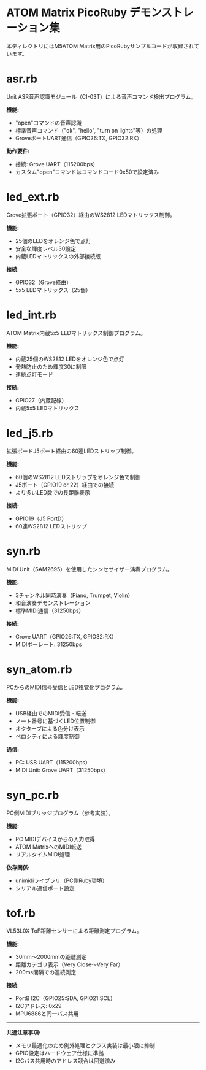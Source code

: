 # ATOM Matrix PicoRuby デモンストレーション集

本ディレクトリにはM5ATOM Matrix用のPicoRubyサンプルコードが収録されています。

# asr.rb

Unit ASR音声認識モジュール（CI-03T）による音声コマンド検出プログラム。

**機能:**
- "open"コマンドの音声認識
- 標準音声コマンド（"ok", "hello", "turn on lights"等）の処理
- GroveポートUART通信（GPIO26:TX, GPIO32:RX）

**動作要件:**
- 接続: Grove UART（115200bps）
- カスタム"open"コマンドはコマンドコード0x50で設定済み

# led_ext.rb

Grove拡張ポート（GPIO32）経由のWS2812 LEDマトリックス制御。

**機能:**
- 25個のLEDをオレンジ色で点灯
- 安全な輝度レベル30設定
- 内蔵LEDマトリックスの外部接続版

**接続:**
- GPIO32（Grove経由）
- 5x5 LEDマトリックス（25個）

# led_int.rb

ATOM Matrix内蔵5x5 LEDマトリックス制御プログラム。

**機能:**
- 内蔵25個のWS2812 LEDをオレンジ色で点灯
- 発熱防止のため輝度30に制限
- 連続点灯モード

**接続:**
- GPIO27（内蔵配線）
- 内蔵5x5 LEDマトリックス

# led_j5.rb

拡張ボードJ5ポート経由の60連LEDストリップ制御。

**機能:**
- 60個のWS2812 LEDストリップをオレンジ色で制御
- J5ポート（GPIO19 or 22）経由での接続
- より多いLED数での長距離表示

**接続:**
- GPIO19（J5 PortD）
- 60連WS2812 LEDストリップ

# syn.rb

MIDI Unit（SAM2695）を使用したシンセサイザー演奏プログラム。

**機能:**
- 3チャンネル同時演奏（Piano, Trumpet, Violin）
- 和音演奏デモンストレーション
- 標準MIDI通信（31250bps）

**接続:**
- Grove UART（GPIO26:TX, GPIO32:RX）
- MIDIボーレート: 31250bps

# syn_atom.rb

PCからのMIDI信号受信とLED視覚化プログラム。

**機能:**
- USB経由でのMIDI受信・転送
- ノート番号に基づくLED位置制御
- オクターブによる色分け表示
- ベロシティによる輝度制御

**通信:**
- PC: USB UART（115200bps）
- MIDI Unit: Grove UART（31250bps）

# syn_pc.rb

PC側MIDIブリッジプログラム（参考実装）。

**機能:**
- PC MIDIデバイスからの入力取得
- ATOM MatrixへのMIDI転送
- リアルタイムMIDI処理

**依存関係:**
- unimidiライブラリ（PC側Ruby環境）
- シリアル通信ポート設定

# tof.rb

VL53L0X ToF距離センサーによる距離測定プログラム。

**機能:**
- 30mm～2000mmの距離測定
- 距離カテゴリ表示（Very Close～Very Far）
- 200ms間隔での連続測定

**接続:**
- PortB I2C（GPIO25:SDA, GPIO21:SCL）
- I2Cアドレス: 0x29
- MPU6886と同一バス共用

---

**共通注意事項:**
- メモリ最適化のため例外処理とクラス実装は最小限に抑制
- GPIO設定はハードウェア仕様に準拠
- I2Cバス共用時のアドレス競合は回避済み